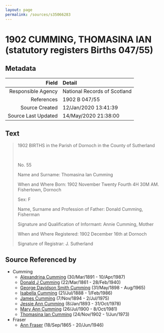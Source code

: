 ```yaml
---
layout: page
permalink: /sources/s35066283
---
```


# 1902 CUMMING, THOMASINA IAN (statutory registers Births 047/55)

## Metadata

Field | Detail
---:|:---
Responsible Agency | National Records of Scotland
References | 1902 B 047/55
Source Created | 12/Jan/2020 13:41:39
Source Last Updated | 14/May/2020 21:38:00

## Text

> 1902 BIRTHS in the Parish of Dornoch in the County of Sutherland
>
> <br/>
>
> No. 55
>
> Name and Surname: Thomasina Ian Cumming
>
> When and Where Born: 1902 November Twenty Fourth 4H 30M AM. Fishertown, Dornoch
>
> Sex: F
>
> Name, Surname and Profession of Father: Donald Cumming, Fisherman
>
> Signature and Qualification of Informant: Annie Cumming, Mother
>
> When and Where Registered: 1902 December 16th at Dornoch
>
> Signature of Registrar: J. Sutherland
>

## Source Referenced by

* Cumming
  * [Alexandrina Cumming](../people/@57186713@-alexandrina-cumming-b1891-3-30-d1987-4-10.md) (30/Mar/1891 - 10/Apr/1987)
  * [Donald J Cumming](../people/@20465544@-donald-j-cumming-b1861-3-22-d1940-2-28.md) (22/Mar/1861 - 28/Feb/1940)
  * [George Davidson Smith Cumming](../people/@13773669@-george-davidson-smith-cumming-b1898-5-31-d1965-8.md) (31/May/1898 - Aug/1965)
  * [Isabella Cumming](../people/@84684994@-isabella-cumming-b1888-7-21-d1986-2-1.md) (21/Jul/1888 - 1/Feb/1986)
  * [James Cumming](../people/@492889@-james-cumming-b1894-11-7-d1975-7-2.md) (7/Nov/1894 - 2/Jul/1975)
  * [Jessie Ann Cumming](../people/@66222886@-jessie-ann-cumming-b1893-1-8-d1978-10-31.md) (8/Jan/1893 - 31/Oct/1978)
  * [Mary Ann Cumming](../people/@48241984@-mary-ann-cumming-b1900-7-26-d1981-10-8.md) (26/Jul/1900 - 8/Oct/1981)
  * [Thomasina Ian Cumming](../people/@92241152@-thomasina-ian-cumming-b1902-11-24-d1973-6-1.md) (24/Nov/1902 - 1/Jun/1973)
* Fraser
  * [Ann Fraser](../people/@70425788@-ann-fraser-b1865-9-18-d1946-6-20.md) (18/Sep/1865 - 20/Jun/1946)
